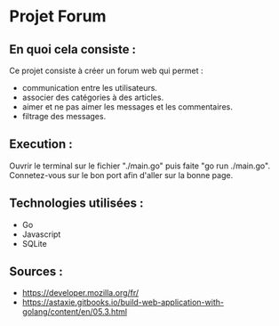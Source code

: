 # Projet Forum

## En quoi cela consiste :
Ce projet consiste à créer un forum web qui permet :

* communication entre les utilisateurs.
* associer des catégories à des articles.
* aimer et ne pas aimer les messages et les commentaires.
* filtrage des messages.

## Execution :
Ouvrir le terminal sur le fichier "./main.go" puis faite "go run ./main.go". Connetez-vous sur le bon port afin d'aller sur la bonne page.

## Technologies utilisées :
* Go
* Javascript
* SQLite

## Sources :
* https://developer.mozilla.org/fr/
* https://astaxie.gitbooks.io/build-web-application-with-golang/content/en/05.3.html    
